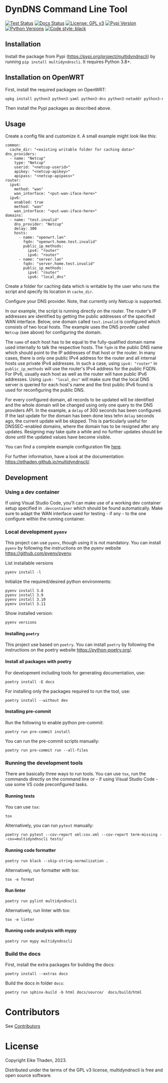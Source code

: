 # DynDNS Command Line Tool
<p align="left">
<a href="https://github.com/ethaden/multidyndnscli/actions/workflows/test.yml/"><img alt="Test Status" src="https://github.com/ethaden/multidyndnscli/actions/workflows/test.yml/badge.svg"></a>
<a href="https://github.com/ethaden/multidyndnscli/actions/workflows/docs.yml/"><img alt="Docs Status" src="https://github.com/ethaden/multidyndnscli/actions/workflows/docs.yml/badge.svg"></a>
<a href="https://github.com/ethaden/multidyndnscli/blob/main/LICENSE"><img alt="License: GPL v3" src="https://img.shields.io/badge/License-GPLv3-blue.svg"></a>
<a href="https://img.shields.io/pypi/v/multidyndnscli"><img alt="Pypi Version" src="https://img.shields.io/pypi/v/multidyndnscli"></a>
<a href="https://img.shields.io/pypi/pyversions/multidyndnscli"><img alt="Python Versions" src="https://img.shields.io/pypi/pyversions/multidyndnscli"></a>
<a href="https://github.com/psf/black"><img alt="Code style: black" src="https://img.shields.io/badge/code%20style-black-000000.svg"></a>
</p>

## Installation
Install the package from Pypi (https://pypi.org/project/multidyndnscli) by running `pip install multidyndnscli`. It requires Python 3.8+.

## Installation on OpenWRT
First, install the required packages on OpenWRT:

```bash
opkg install python3 python3-yaml python3-dns python3-netaddr python3-netifaces
```

Then install the Pypi packages as described above.

## Usage

Create a config file and customize it. A small example might look like this:

```
common:
  cache_dir: "<existing writable folder for caching data>"
dns_providers:
  - name: "Netcup"
    type: "Netcup"
    userid: "<netcup-userid>"
    apikey: "<netcup-apikey>"
    apipass: "<netcup-apipass>"
router:
  ipv4:
    method: "wan"
    wan_interface: "<put-wan-iface-here>"
  ipv6:
    enabled: true
    method: "wan"
    wan_interface: "<put-wan-iface-here>"
domains:
  - name: "test.invalid"
    dns_provider: "Netcup"
    delay: 300
    hosts:
      - name: "openwrt.lan"
        fqdn: "openwrt.home.test.invalid"
        public_ip_methods:
          ipv4: "router"
          ipv6: "router"
      - name: "server.lan"
        fqdn: "server.home.test.invalid"
        public_ip_methods:
          ipv4: "router"
          ipv6: "local_dns"
```

Create a folder for caching data which is writable by the user who runs the script and specify its location in `cache_dir`.

Configure your DNS provider. Note, that currently only Netcup is supported.

In our example, the script is running directly on the router. The router's IP addresses are identified by getting the public addresses of the specified WAN interface. Below, one domain called `test.invalid` is configured which consists of two local hosts. The example uses the DNS provder called `Netcup` (see above) for configuring the domain.

The `name` of each host has to be equal to the fully-qualified domain name used internally to talk the respective hosts. The `fqdn` is the public DNS name which should point to the IP addresses of that host or the router. In many cases, there is only one public IPv4 address for the router and all internal hosts use private IPv4 addresses. In such a case, using `ipv4: "router"` in `public_ip_methods` will use the router's IPv4 address for the public FQDN. For IPv6, usually each host as well as the router will have public IPv6 addresses. Using `ipv6: "local_dns"` will make sure that the local DNS server is queried for each host's name and the first public IPv6 found is used for reconfiguring the public DNS.

For every configured domain, all records to be updated will be identified and the whole domain will be changed using only one query to the DNS providers API. In the example, a `delay` of 300 seconds has been configured. If the last update for the domain has been done less tehn `delay` seconds ago, the current update will be skipped. This is particularly useful for DNSSEC-enabled domains, where the domain has to be resigned after any updates. Resigning may take quite a while and no further updates should be done until the updated values have become visible.

You can find a complete example configuration file [here](config.example.yaml).

For further information, have a look at the documentation: https://ethaden.github.io/multidyndnscli/.

## Development

### Using a dev container
If using Visual Studio Code, you'll can make use of a working dev container setup specified in `.devcontainer` which should be found automatically. Make sure to adapt the WAN interface used for testing - if any - to the one configure within the running container.

### Local development `pyenv`
This project can use `pyenv`, though using it is not mandatory. You can install `pyenv` by following the instructions on the pyenv website https://github.com/pyenv/pyenv.

List installable versions
```
pyenv install -l
```

Initialize the required/desired python environments:
```
pyenv install 3.8
pyenv install 3.9
pyenv install 3.10
pyenv install 3.11
```

Show installed version:
```
pyenv versions
```

#### Installing `poetry`
This project use based on `poetry`. You can install `poetry` by following the instructions on the poetry website https://python-poetry.org/.

#### Install all packages with poetry

For development including tools for generating documentation, use:

```
poetry install -E docs
```

For installing only the packages required to run the tool, use:

```
poetry install --without dev
```

#### Installing pre-commit
Run the following to enable python pre-commit:
```
poetry run pre-commit install
```

You can run the pre-commit scripts manually:
```
poetry run pre-commit run --all-files
```

### Running the development tools
There are basically three ways to run tools. You can use `tox`, run the commands directly on the command line or - if using Visual Studio Code - use some VS code preconfigured tasks.

#### Running tests
You can use `tox`:
```
tox
```

Alternatively, you can run `pytest` manually:
```
poetry run pytest --cov-report xml:cov.xml --cov-report term-missing --cov=multidyndnscli tests/
```

#### Running code formatter

```
poetry run black --skip-string-normalization .
```

Alternatively, run formatter with tox:

```
tox -e format
```

#### Run linter
```
poetry run pylint multidyndnscli
```

Alternatively, run linter with tox:

```
tox -e linter
```


#### Running code analysis with mypy
```
poetry run mypy multidyndnscli
```

### Build the docs
First, install the extra packages for building the docs:
```
poetry install --extras docs
```

Build the docs in folder `docs`:

```
poetry run sphinx-build -b html docs/source/  docs/build/html
```

# Contributors

See [Contributors](CONTRIBUTORS.md)

# License

Copyright Eike Thaden, 2023.

Distributed under the terms of the GPL v3 license, multidyndnscli is free and open source software.
